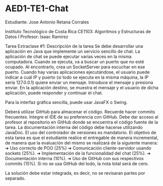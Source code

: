 # AED1-TE1-Chat
Estudiante: Jose Antonio Retana Corrales

Instituto Tecnológico de Costa Rica
CE1103: Algoritmos y Estructuras de Datos I
Profesor: Isaac Ramirez

Tarea Extraclase #1:
Descripción de la tarea
Se debe desarrollar una aplicación en Java que implemente un servicio sencillo de chat. La aplicación de
chat se puede ejecutar varias veces en la misma computadora. Cuando se ejecuta, va a buscar un puerto
que no esté ocupado. Al encontrarlo, crea un SocketServer para escuchar en ese puerto. Cuando hay varias
aplicaciones ejecutándose, el usuario puede indicar a cuál IP y puerto (si todo se ejecuta en la misma
máquina, la IP sería 127.0.0.1) quiere enviar un mensaje. Introduce el mensaje y presiona enviar. En la
aplicación destino, se muestra el mensaje y el usuario de dicha aplicación, puede responder y continuar el
chat.

Para la interfaz gráfica sencilla, puede usar JavaFX o Swing.

Deberá utilizar GitHub para almacenar el código. Recuerde hacer commits frecuentes. Integre el IDE de su
preferencia con GitHub. Debe dar acceso al profesor al repositorio en GitHub donde se encuentra el código
fuente de la tarea. La documentación interna del código debe hacerse utilizando JavaDoc.
El uso del controlador de versiones es mandatorio.
El objetivo de esta tarea es que el estudiante realice el entregable de manera incremental, de manera que la
evaluación del mismo se realizará de la siguiente manera:
➔ Uso correcto de POO (25%)
➔ Comunicación cliente-servidor usando sockets (25%).
➔ Implementación de la funcionalidad del chat (25%).
➔ Documentación interna (10%).
➔ Uso de GitHub con sus respectivos commits (15%). Si no se usa GitHub del todo, la nota total
será de cero.

La solución debe estar integrada, es decir, no se revisaran partes por separado.
